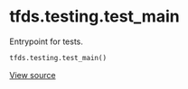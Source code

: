 <div itemscope itemtype="http://developers.google.com/ReferenceObject">
<meta itemprop="name" content="tfds.testing.test_main" />
<meta itemprop="path" content="Stable" />
</div>

# tfds.testing.test_main

Entrypoint for tests.

``` python
tfds.testing.test_main()
```

<a target="_blank" href=https://github.com/tensorflow/datasets/tree/master/tensorflow_datasets/testing/test_utils.py>View
source</a>

<!-- Placeholder for "Used in" -->
